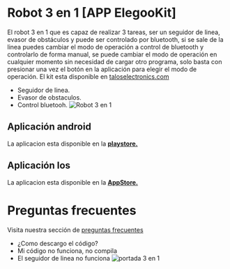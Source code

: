 # Robot 3 en 1 [APP ElegooKit]
El robot 3 en 1 que es capaz de realizar 3 tareas, ser un seguidor de linea, evasor de obstáculos y puede ser controlado por bluetooth, si se sale de la linea puedes cambiar el modo de operación a control de bluetooth y controlarlo de forma manual, se puede cambiar el modo de operación en cualquier momento sin necesidad de cargar otro programa, solo basta con presionar una vez el botón en la aplicación para elegir el modo de operación.
El kit esta disponible en [taloselectronics.com](https://www.taloselectronics.com/products/kit-para-armar-robot-3-en-1-para-arduino-tutorial-codigo-app "taloselectronics.com ")
- Seguidor de linea.
- Evasor de obstaculos.
- Control bluetooh.
![Robot 3 en 1](https://cdn.shopify.com/s/files/1/0020/8027/6524/products/IMG_7084_1800x1800.JPG?v=1561414357 "Robot 3 en 1")
## Aplicación android
La aplicacion esta disponible en la [**playstore.**](https://play.google.com/store/apps/details?id=air.com.elegoo.elegooTool&hl=es&gl=US "playstore")

## Aplicación Ios
La aplicacion esta disponible en la [**AppStore.**](https://apps.apple.com/us/app/elegookit/id1441940983  "AppStore")

# Preguntas frecuentes
Visita nuestra sección de [preguntas frecuentes](https://www.taloselectronics.com/blogs/tutoriales/faq-kit-3-en-1)
- ¿Como descargo el código?
- Mi código no funciona, no compila
- El seguidor de linea no funciona
![portada 3 en 1](https://raw.githubusercontent.com/TalosElectronics1/Robot-3-en-1/master/Diagramas/portada_faq_3n1.png "portada 3 en 1")

